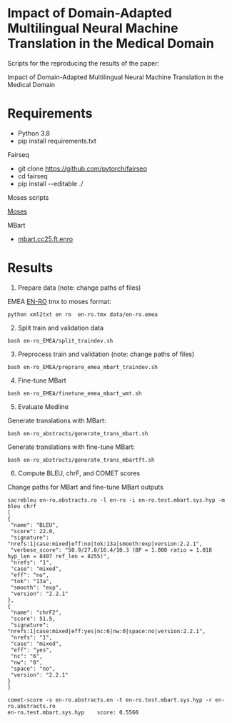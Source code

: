 # Impact of Domain-Adapted Multilingual Neural Machine Translation in the Medical Domain

Scripts for the reproducing the results of the paper: 

Impact of Domain-Adapted Multilingual Neural Machine Translation in the Medical Domain

# Requirements

- Python 3.8
- pip install requirements.txt

Fairseq

- git clone https://github.com/pytorch/fairseq
- cd fairseq
- pip install --editable ./

Moses scripts

[Moses](https://github.com/moses-smt/mosesdecoder)

MBart 

- [mbart.cc25.ft.enro](https://dl.fbaipublicfiles.com/fairseq/models/mbart/mbart.cc25.ft.enro.tar.gz)

# Results

1. Prepare data (note: change paths of files)

EMEA [EN-RO](https://elrc-share.eu/repository/browse/bilingual-corpus-made-out-of-pdf-documents-from-the-european-medicines-agency-emea-httpswwwemaeuropaeu-february-2020-en-ro/3e38f500862b11ea913100155d026706378f2850bc3a47cd908640d762ef1de7/) tmx to moses format:

```
python xml2txt en ro  en-ro.tmx data/en-ro.emea
```

2. Split train and validation data

```
bash en-ro_EMEA/split_traindev.sh 
```

3. Preprocess train and validation (note: change paths of files)

```
bash en-ro_EMEA/preprare_emea_mbart_traindev.sh
```

4.  Fine-tune MBart

```
bash en-ro_EMEA/finetune_emea_mbart_wmt.sh
```

5. Evaluate Medline

Generate translations with MBart:

```
bash en-ro_abstracts/generate_trans_mbart.sh
```

Generate translations with fine-tune MBart:

```
bash en-ro_abstracts/generate_trans_mbartft.sh
```

6. Compute BLEU, chrF, and COMET scores

Change paths for MBart and fine-tune MBart outputs
 
```
sacrebleu en-ro.abstracts.ro -l en-ro -i en-ro.test.mbart.sys.hyp -m bleu chrf
[
{
 "name": "BLEU",
 "score": 22.0,
 "signature": "nrefs:1|case:mixed|eff:no|tok:13a|smooth:exp|version:2.2.1",
 "verbose_score": "50.9/27.0/16.4/10.3 (BP = 1.000 ratio = 1.018 hyp_len = 8407 ref_len = 8255)",
 "nrefs": "1",
 "case": "mixed",
 "eff": "no",
 "tok": "13a",
 "smooth": "exp",
 "version": "2.2.1"
},
{
 "name": "chrF2",
 "score": 51.5,
 "signature": "nrefs:1|case:mixed|eff:yes|nc:6|nw:0|space:no|version:2.2.1",
 "nrefs": "1",
 "case": "mixed",
 "eff": "yes",
 "nc": "6",
 "nw": "0",
 "space": "no",
 "version": "2.2.1"
}
]

```



```
comet-score -s en-ro.abstracts.en -t en-ro.test.mbart.sys.hyp -r en-ro.abstracts.ro
en-ro.test.mbart.sys.hyp	score: 0.5560
```


